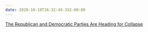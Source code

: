 ```yaml
---
date: 2020-10-18T16:32:49.332-00:00
---
```

[The Republican and Democratic Parties Are Heading for Collapse](https://foreignpolicy.com/2020/09/22/two-party-collapse-republican-democrat-doom-loop/)
